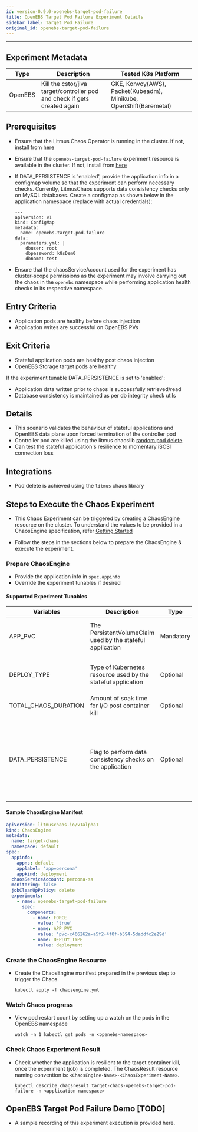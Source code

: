 ```yaml
---
id: version-0.9.0-openebs-target-pod-failure
title: OpenEBS Target Pod Failure Experiment Details
sidebar_label: Target Pod Failure
original_id: openebs-target-pod-failure
---
```

------

## Experiment Metadata

| Type      | Description              | Tested K8s Platform                                               |
| ----------| ------------------------ | ------------------------------------------------------------------|
| OpenEBS   | Kill the cstor/jiva target/controller pod and check if gets created again | GKE, Konvoy(AWS), Packet(Kubeadm), Minikube, OpenShift(Baremetal)  |

## Prerequisites

- Ensure that the Litmus Chaos Operator is running in the cluster. If not, install from [here](https://github.com/litmuschaos/chaos-operator/blob/master/deploy/operator.yaml)
- Ensure that the `openebs-target-pod-failure` experiment resource is available in the cluster. If not, install from [here](https://hub.litmuschaos.io/charts/openebs/experiments/openebs-target-pod-failure)
- If DATA_PERSISTENCE is 'enabled', provide the application info in a configmap volume so that the experiment can perform necessary checks. Currently, LitmusChaos supports
  data consistency checks only on MySQL databases. Create a configmap as shown below in the application namespace (replace with actual credentials):

  ```
  ---
  apiVersion: v1
  kind: ConfigMap
  metadata:
    name: openebs-target-pod-failure
  data:
    parameters.yml: | 
      dbuser: root
      dbpassword: k8sDem0
      dbname: test
  ```
- Ensure that the chaosServiceAccount used for the experiment has cluster-scope permissions as the experiment may involve carrying out the chaos in the `openebs` namespace
  while performing application health checks in its respective namespace. 

## Entry Criteria

- Application pods are healthy before chaos injection
- Application writes are successful on OpenEBS PVs

## Exit Criteria

- Stateful application pods are healthy post chaos injection
- OpenEBS Storage target pods are healthy

If the experiment tunable DATA_PERSISTENCE is set to 'enabled':

- Application data written prior to chaos is successfully retrieved/read 
- Database consistency is maintained as per db integrity check utils 

## Details

- This scenario validates the behaviour of stateful applications and OpenEBS data plane upon forced termination of the controller pod
- Controller pod are killed using the litmus chaoslib [random pod delete](https://github.com/litmuschaos/litmus/blob/master/chaoslib/litmus/kill_random_pod.yml)
- Can test the stateful application's resilience to momentary iSCSI connection loss

## Integrations

- Pod delete is achieved using the `litmus` chaos library

## Steps to Execute the Chaos Experiment

- This Chaos Experiment can be triggered by creating a ChaosEngine resource on the cluster. To understand the values to be provided in a ChaosEngine specification, refer [Getting Started](getstarted.md/#prepare-chaosengine)

- Follow the steps in the sections below to prepare the ChaosEngine & execute the experiment.

### Prepare ChaosEngine

- Provide the application info in `spec.appinfo`
- Override the experiment tunables if desired

#### Supported Experiment Tunables

| Variables             | Description                                                  | Type      | Notes                                                      |
| ----------------------| ------------------------------------------------------------ |-----------|------------------------------------------------------------|
| APP_PVC               | The PersistentVolumeClaim used by the stateful application   | Mandatory | PVC may use either OpenEBS Jiva/cStor storage class        |
| DEPLOY_TYPE           | Type of Kubernetes resource used by the stateful application | Optional  | Defaults to `deployment`. Supported: `deployment`, `statefulset`|                           |
| TOTAL_CHAOS_DURATION  | Amount of soak time for I/O post container kill              | Optional  | Defaults to 60 seconds					|
| DATA_PERSISTENCE      | Flag to perform data consistency checks on the application   | Optional  | Default value is disabled (empty/unset). Set to `enabled` to perform data checks. Ensure configmap with app details are created                                                                                                                   |             

#### Sample ChaosEngine Manifest

```yaml
apiVersion: litmuschaos.io/v1alpha1
kind: ChaosEngine
metadata:
  name: target-chaos
  namespace: default
spec:
  appinfo:
    appns: default
    applabel: 'app=percona'
    appkind: deployment
  chaosServiceAccount: percona-sa
  monitoring: false
  jobCleanUpPolicy: delete
  experiments:
    - name: openebs-target-pod-failure
      spec:
        components:
          - name: FORCE
            value: 'true'
          - name: APP_PVC
            value: 'pvc-c466262a-a5f2-4f0f-b594-5daddfc2e29d'    
          - name: DEPLOY_TYPE
            value: deployment        
```

### Create the ChaosEngine Resource

- Create the ChaosEngine manifest prepared in the previous step to trigger the Chaos.

  `kubectl apply -f chaosengine.yml`

### Watch Chaos progress

- View pod restart count by setting up a watch on the pods in the OpenEBS namespace

  `watch -n 1 kubectl get pods -n <openebs-namespace>`

### Check Chaos Experiment Result

- Check whether the application is resilient to the target container kill, once the experiment (job) is completed. The ChaosResult resource naming convention 
  is: `<ChaosEngine-Name>-<ChaosExperiment-Name>`.

  `kubectl describe chaosresult target-chaos-openebs-target-pod-failure -n <application-namespace>`

## OpenEBS Target Pod Failure Demo [TODO]

- A sample recording of this experiment execution is provided here.
